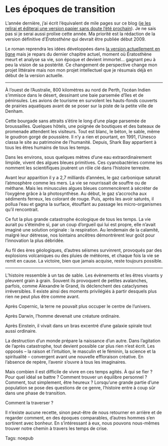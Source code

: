 # Les époques de transition

L’année dernière, j’ai écrit l’équivalent de mile pages sur ce blog ([je les relirai et éditerai une version papier sans doute l’été prochain](/version-papier-2006/)). Je ne sais pas si je serai aussi prolixe cette année. Ma priorité est la rédaction de la version définitive d’*Ératosthène* qui devrait être publiée début 2009.

Le roman reprendra les idées développées dans [la version actuellement en ligne](/eratosthene/) mais je repars du dernier chapitre actuel, moment où Ératosthène meurt et analyse sa vie, son époque et devient immortel… gagnant peu à peu la vision de sa postérité. Ce changement de perspective change mon projet littéraire mais non mon projet intellectuel que je résumais déjà en début de la version actuelle.

---

À l’ouest de l’Australie, 800 kilomètres au nord de Perth, l’océan Indien s’immisce dans le désert, dessinant une baie parsemée d’îles et de péninsules. Les avions de tourisme en survolent les hauts-fonds couverts de prairies aquatiques avant de se poser sur la piste de la petite ville de Denham.

Cette bourgade sans attraits s’étire le long d’une plage parsemée de broussailles. Quelques hôtels, une poignée de boutiques et des bateaux de promenade attendent les visiteurs. Tout est blanc, le béton, le sable, même le goudron gorgé de poussière. Il n’y a rien et pourtant, en 1991, l’Unesco classa le site au patrimoine de l’humanité. Depuis, Shark Bay appartient à tous les êtres humains de tous les temps.

Dans les environs, sous quelques mètres d’une eau extraordinairement limpide, vivent des algues bleues primitives. Ces cyanobactéries comme les nomment les scientifiques jouèrent un rôle clé dans l’histoire terrestre.

Avant leur apparition il y a 2,7 milliards d’années, le gaz carbonique saturait l’atmosphère comme les mers. La vie se nourrissait de souffre ou de méthane. Mais les minuscules algues bleues commencèrent à sécréter de l’oxygène grâce à la photosynthèse. Au début, le gaz s’accrocha aux sédiments ferreux, les colorant de rouge. Puis, après les avoir saturés, il pollua l’eau et gagna la surface, étouffant au passage les micro-organismes qu’il rencontrait.

Ce fut la plus grande catastrophe écologique de tous les temps. La vie aurait pu s’éteindre si, par un coup d’orgueil qui lui est propre, elle n’avait imaginé une solution originale : la respiration. Au lendemain de la calamité, malgré leur détresse, nos lointains ancêtres démontrèrent leur goût pour l’innovation la plus débridée.

Au fil des ères géologiques, d’autres séismes survinrent, provoqués par des explosions volcaniques ou des pluies de météores, et chaque fois la vie se remit en cause. La victoire, bien que jamais acquise, reste toujours possible.

---

L’histoire ressemble à un tas de sable. Les évènements et les êtres vivants y pleuvent grain à grain. Souvent ils provoquent de petites avalanches, parfois, comme Alexandre le Grand, ils déclenchent des cataclysmes irréversibles. Il existe ainsi des moments privilégiés à partir desquels plus rien ne peut plus être comme avant.

Après Copernic, la terre ne pouvait plus occuper le centre de l’univers.

Après Darwin, l’homme devenait une créature ordinaire.

Après Einstein, il vivait dans un bras excentré d’une galaxie spirale tout aussi ordinaire.

La destruction d’un monde prépare la naissance d’un autre. Dans l’agitation de l’après catastrophe, tout devient possible car plus rien n’est écrit. Les opposés – la raison et l’intuition, le masculin et le féminin, la science et la spiritualité – convergent avant une nouvelle effloraison créative. En l’absence de repère, l’avenir s’ouvre à tous les imaginaires.

Mais combien il est difficile de vivre en ces temps agités. À qui se fier ? Pour quel idéal se battre ? Comment trouver un équilibre personnel ? Comment, tout simplement, être heureux ? Lorsqu’une grande partie d’une population se pose des questions de ce genre, l’histoire entre à coup sûr dans une phase de transition.

Comment la traverser ?

Il n’existe aucune recette, sinon peut-être de nous retourner en arrière et de regarder comment, en des époques comparables, d’autres hommes s’en sortirent avec bonheur. En s’intéressant à eux, nous pouvons nous-mêmes trouver notre chemin à travers les temps de crise.

Tags: noepub